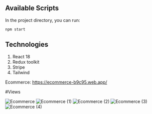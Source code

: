 ## Available Scripts

In the project directory, you can run:

`npm start`


## Technologies

1. React 18
2. Redux toolkit
3. Stripe
4. Tailwind

Ecommerce: https://ecommerce-b9c95.web.app/

#Views

![Ecommerce](https://user-images.githubusercontent.com/61670650/163699768-6ca940f1-e849-4fab-af51-c59eb6f31014.png)
![Ecommerce (1)](https://user-images.githubusercontent.com/61670650/163699772-22e91f67-aea7-4065-b395-8a2f4cff270e.png)
![Ecommerce (2)](https://user-images.githubusercontent.com/61670650/163699773-e17b4dc7-4c74-44b9-ad07-6c34b0f4ed7f.png)
![Ecommerce (3)](https://user-images.githubusercontent.com/61670650/163699774-87f9f8ff-4aea-4126-9ccf-53f67d406c35.png)
![Ecommerce (4)](https://user-images.githubusercontent.com/61670650/163699775-b08d9141-dd5b-4178-8202-c8c08b5fcd90.png)
